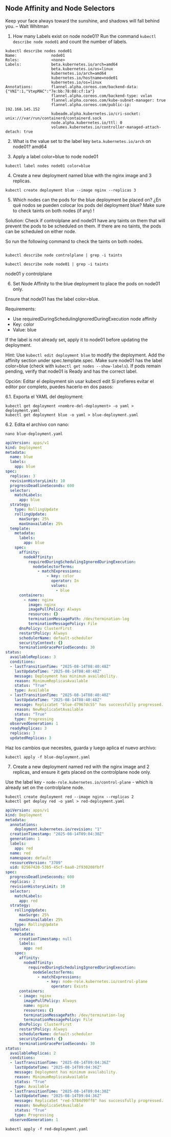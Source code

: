## Node Affinity and Node Selectors

Keep your face always toward the sunshine, and shadows will fall behind you.
– Walt Whitman

1. How many Labels exist on node node01?
Run the command ``` kubectl describe node node01 ``` and count the number of labels.

```shell
kubectl describe nodes node01
Name:               node01
Roles:              <none>
Labels:             beta.kubernetes.io/arch=amd64
                    beta.kubernetes.io/os=linux
                    kubernetes.io/arch=amd64
                    kubernetes.io/hostname=node01
                    kubernetes.io/os=linux
Annotations:        flannel.alpha.coreos.com/backend-data: {"VNI":1,"VtepMAC":"7e:bb:78:08:cf:1a"}
                    flannel.alpha.coreos.com/backend-type: vxlan
                    flannel.alpha.coreos.com/kube-subnet-manager: true
                    flannel.alpha.coreos.com/public-ip: 192.168.145.152
                    kubeadm.alpha.kubernetes.io/cri-socket: unix:///var/run/containerd/containerd.sock
                    node.alpha.kubernetes.io/ttl: 0
                    volumes.kubernetes.io/controller-managed-attach-detach: true
```

2. What is the value set to the label key ``` beta.kubernetes.io/arch ``` on node01?
amd64

3. Apply a label color=blue to node node01

```shell
kubectl label nodes node01 color=blue
```

4. Create a new deployment named blue with the nginx image and 3 replicas.

```shell
kubectl create deployment blue --image nginx --replicas 3
```

5. Which nodes can the pods for the blue deployment be placed on?
¿En qué nodos se pueden colocar los pods del deployment blue?
Make sure to check taints on both nodes (if any) !

Solution:
Check if controlplane and node01 have any taints on them that will prevent the pods to be scheduled on them. If there are no taints, the pods can be scheduled on either node.

So run the following command to check the taints on both nodes.

```shell

kubectl describe node controlplane | grep -i taints

kubectl describe node node01 | grep -i taints

```

node01 y controlplane

6. Set Node Affinity to the blue deployment to place the pods on node01 only.

Ensure that node01 has the label color=blue.

Requirements:
- Use requiredDuringSchedulingIgnoredDuringExecution node affinity
- Key: color
- Value: blue

If the label is not already set, apply it to node01 before updating the deployment.

Hint:
Use ``` kubectl edit deployment blue ``` to modify the deployment.
Add the affinity section under spec.template.spec.
Make sure node01 has the label color=blue (check with ``` kubectl get nodes --show-labels ```).
If pods remain pending, verify that node01 is Ready and has the correct label.

Opción: Editar el deployment sin usar kubectl edit
Si prefieres evitar el editor por completo, puedes hacerlo en dos pasos:

6.1. Exporta el YAML del deployment:

```shell
kubectl get deployment <nombre-del-deployment> -o yaml > deployment.yaml
kubectl get deployment blue -o yaml > blue-deployment.yaml
```

6.2. Edita el archivo con nano:

```shell
nano blue-deployment.yaml
```
```yaml
apiVersion: apps/v1
kind: Deployment
metadata:
  name: blue
  labels:
    app: blue
spec:
  replicas: 3
  revisionHistoryLimit: 10
  progressDeadlineSeconds: 600
  selector:
    matchLabels:
      app: blue
  strategy:
    type: RollingUpdate
    rollingUpdate:
      maxSurge: 25%
      maxUnavailable: 25%
  template:
    metadata:
      labels:
        app: blue
    spec:
      affinity:
        nodeAffinity:
          requiredDuringSchedulingIgnoredDuringExecution:
            nodeSelectorTerms:
              - matchExpressions:
                  - key: color
                    operator: In
                    values:
                      - blue
      containers:
        - name: nginx
          image: nginx
          imagePullPolicy: Always
          resources: {}
          terminationMessagePath: /dev/termination-log
          terminationMessagePolicy: File
      dnsPolicy: ClusterFirst
      restartPolicy: Always
      schedulerName: default-scheduler
      securityContext: {}
      terminationGracePeriodSeconds: 30
status:
  availableReplicas: 3
  conditions:
  - lastTransitionTime: "2025-08-14T08:40:48Z"
    lastUpdateTime: "2025-08-14T08:40:48Z"
    message: Deployment has minimum availability.
    reason: MinimumReplicasAvailable
    status: "True"
    type: Available
  - lastTransitionTime: "2025-08-14T08:40:40Z"
    lastUpdateTime: "2025-08-14T08:40:48Z"
    message: ReplicaSet "blue-d7967dc55" has successfully progressed.
    reason: NewReplicaSetAvailable
    status: "True"
    type: Progressing
  observedGeneration: 1
  readyReplicas: 3
  replicas: 3
  updatedReplicas: 3
```

Haz los cambios que necesites, guarda y luego aplica el nuevo archivo:

```shell
kubectl apply -f blue-deployment.yaml
```

7. Create a new deployment named red with the nginx image and 2 replicas, and ensure it gets placed on the controlplane node only.


Use the label key - ``` node-role.kubernetes.io/control-plane ``` - which is already set on the controlplane node.

```shell
kubectl create deployment red --image nginx --replicas 2
kubectl get deploy red -o yaml > red-deployment.yaml 
```

```yaml
apiVersion: apps/v1
kind: Deployment
metadata:
  annotations:
    deployment.kubernetes.io/revision: "1"
  creationTimestamp: "2025-08-14T09:04:30Z"
  generation: 1
  labels:
    app: red
  name: red
  namespace: default
  resourceVersion: "3709"
  uid: 82567420-53b5-45cf-baa0-2f930208fbff
spec:
  progressDeadlineSeconds: 600
  replicas: 2
  revisionHistoryLimit: 10
  selector:
    matchLabels:
      app: red
  strategy:
    rollingUpdate:
      maxSurge: 25%
      maxUnavailable: 25%
    type: RollingUpdate
  template:
    metadata:
      creationTimestamp: null
      labels:
        app: red
    spec:
      affinity:
        nodeAffinity:
          requiredDuringSchedulingIgnoredDuringExecution:
            nodeSelectorTerms:
              - matchExpressions:
                  - key: node-role.kubernetes.io/control-plane
                    operator: Exists
      containers:
      - image: nginx
        imagePullPolicy: Always
        name: nginx
        resources: {}
        terminationMessagePath: /dev/termination-log
        terminationMessagePolicy: File
      dnsPolicy: ClusterFirst
      restartPolicy: Always
      schedulerName: default-scheduler
      securityContext: {}
      terminationGracePeriodSeconds: 30
status:
  availableReplicas: 2
  conditions:
  - lastTransitionTime: "2025-08-14T09:04:36Z"
    lastUpdateTime: "2025-08-14T09:04:36Z"
    message: Deployment has minimum availability.
    reason: MinimumReplicasAvailable
    status: "True"
    type: Available
  - lastTransitionTime: "2025-08-14T09:04:30Z"
    lastUpdateTime: "2025-08-14T09:04:36Z"
    message: ReplicaSet "red-5784d99ff8" has successfully progressed.
    reason: NewReplicaSetAvailable
    status: "True"
    type: Progressing
  observedGeneration: 1
```

```shell
kubectl apply -f red-deployment.yaml
```
